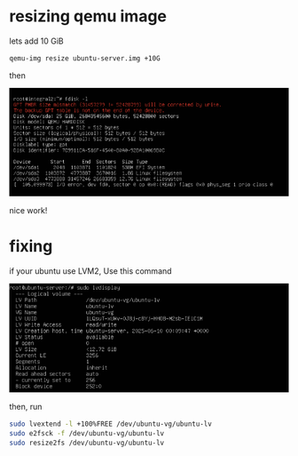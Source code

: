 # resizing qemu image

lets add 10 GiB

```sh
qemu-img resize ubuntu-server.img +10G
```

then

![image](../_images/184aa9877fe42d187e0b75e010695b33809a7f5245f90e087adcfa877be2cd55c8bb193f90bd86b497e97884c6aa5d2b04423fb87d92e639ce121671.png)

nice work!

# fixing
if your ubuntu use LVM2, Use this command

![image](../_images/1845e6740dc67207974700ee9a9583d8cd4d4056d4be06a3fdacd31643a1c6585009adc6f696bd47113242084f2f30307415a32464b5f709122c2216.png)

then, run

```sh
sudo lvextend -l +100%FREE /dev/ubuntu-vg/ubuntu-lv
sudo e2fsck -f /dev/ubuntu-vg/ubuntu-lv
sudo resize2fs /dev/ubuntu-vg/ubuntu-lv
```